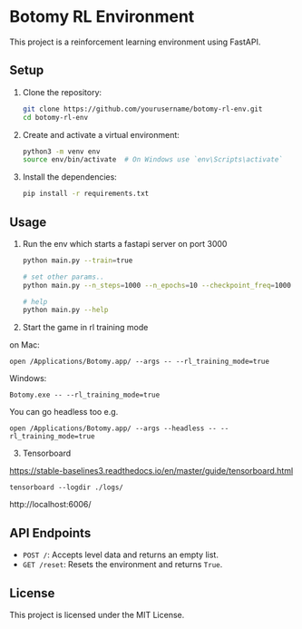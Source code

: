 # Botomy RL Environment

This project is a reinforcement learning environment using FastAPI.

## Setup

1. Clone the repository:

   ```sh
   git clone https://github.com/yourusername/botomy-rl-env.git
   cd botomy-rl-env
   ```

2. Create and activate a virtual environment:

   ```sh
   python3 -m venv env
   source env/bin/activate  # On Windows use `env\Scripts\activate`
   ```

3. Install the dependencies:
   ```sh
   pip install -r requirements.txt
   ```

## Usage

1. Run the env which starts a fastapi server on port 3000

   ```sh
   python main.py --train=true
   
   # set other params..
   python main.py --n_steps=1000 --n_epochs=10 --checkpoint_freq=1000 --max_episode_steps=500 --train=true --log_path="./logs"  --checkpoint_path="./checkpoints"  --model_path="model.zip"
   
   # help
   python main.py --help
   ```

2. Start the game in rl training mode

on Mac:

```
open /Applications/Botomy.app/ --args -- --rl_training_mode=true
```

Windows:

```
Botomy.exe -- --rl_training_mode=true
```

You can go headless too
e.g.

```
open /Applications/Botomy.app/ --args --headless -- --rl_training_mode=true
```

3. Tensorboard

https://stable-baselines3.readthedocs.io/en/master/guide/tensorboard.html

```shell
tensorboard --logdir ./logs/
```

http://localhost:6006/


## API Endpoints

- `POST /`: Accepts level data and returns an empty list.
- `GET /reset`: Resets the environment and returns `True`.

## License

This project is licensed under the MIT License.
